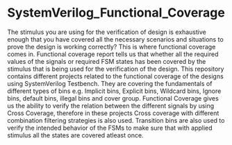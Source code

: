# SystemVerilog_Functional_Coverage
The stimulus you are using for the verification of design is exhaustive enough that you have covered all the necessary scenarios and situations to prove the design is working correctly? This is where functional coverage comes in. Functional coverage report tells us that whether all the required values of the signals or required FSM states has been covered by the stimulus that is being used for the verification of the design. This repository contains different projects related to the functional coverage of the designs using SystemVerilog Testbench. They are covering the fundamentals of different types of bins e.g. Implicit bins, Explicit bins, Wildcard bins, Ignore bins, default bins, illegal bins and cover group. Functional Coverage gives us the ability to verify the relation between the different signals by using Cross Coverage, therefore in these projects Cross coverage with different combination filtering strategies is also used. Transition bins are also used to verify the intended behavior of the FSMs to make sure that with applied stimulus all the states are covered atleast once.
